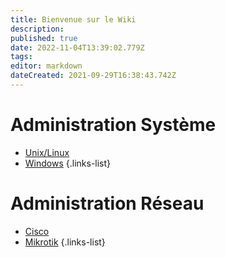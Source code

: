 ```yaml
---
title: Bienvenue sur le Wiki
description: 
published: true
date: 2022-11-04T13:39:02.779Z
tags: 
editor: markdown
dateCreated: 2021-09-29T16:38:43.742Z
---
```


# Administration Système
- [Unix/Linux](/UNIX)
- [Windows](/Windows)
{.links-list}
# Administration Réseau
- [Cisco](/Cisco)
- [Mikrotik](/Mikrotik)
{.links-list}